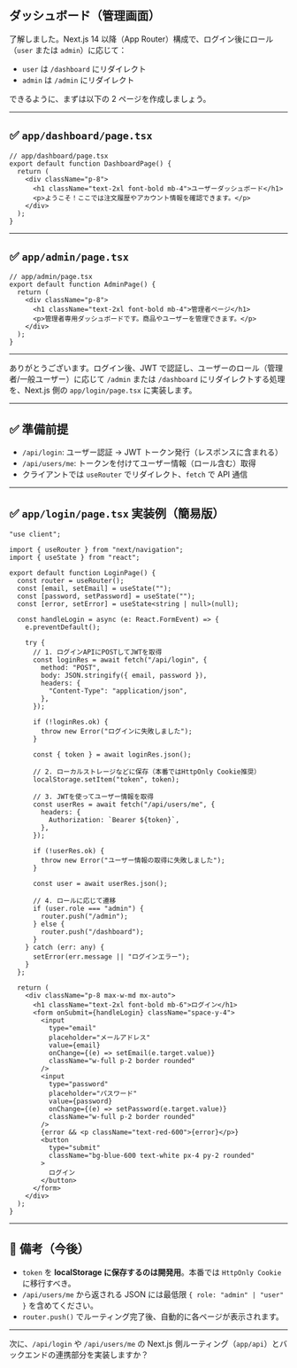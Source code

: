 ## ダッシュボード（管理画面）

了解しました。Next.js 14 以降（App Router）構成で、ログイン後にロール（`user` または `admin`）に応じて：

- `user` は `/dashboard` にリダイレクト
- `admin` は `/admin` にリダイレクト

できるように、まずは以下の 2 ページを作成しましょう。

---

## ✅ `app/dashboard/page.tsx`

```tsx
// app/dashboard/page.tsx
export default function DashboardPage() {
  return (
    <div className="p-8">
      <h1 className="text-2xl font-bold mb-4">ユーザーダッシュボード</h1>
      <p>ようこそ！ここでは注文履歴やアカウント情報を確認できます。</p>
    </div>
  );
}
```

---

## ✅ `app/admin/page.tsx`

```tsx
// app/admin/page.tsx
export default function AdminPage() {
  return (
    <div className="p-8">
      <h1 className="text-2xl font-bold mb-4">管理者ページ</h1>
      <p>管理者専用ダッシュボードです。商品やユーザーを管理できます。</p>
    </div>
  );
}
```

---

ありがとうございます。ログイン後、JWT で認証し、ユーザーのロール（管理者/一般ユーザー）に応じて `/admin` または `/dashboard` にリダイレクトする処理を、Next.js 側の `app/login/page.tsx` に実装します。

---

## ✅ 準備前提

- `/api/login`: ユーザー認証 → JWT トークン発行（レスポンスに含まれる）
- `/api/users/me`: トークンを付けてユーザー情報（ロール含む）取得
- クライアントでは `useRouter` でリダイレクト、`fetch` で API 通信

---

## ✅ `app/login/page.tsx` 実装例（簡易版）

```tsx
"use client";

import { useRouter } from "next/navigation";
import { useState } from "react";

export default function LoginPage() {
  const router = useRouter();
  const [email, setEmail] = useState("");
  const [password, setPassword] = useState("");
  const [error, setError] = useState<string | null>(null);

  const handleLogin = async (e: React.FormEvent) => {
    e.preventDefault();

    try {
      // 1. ログインAPIにPOSTしてJWTを取得
      const loginRes = await fetch("/api/login", {
        method: "POST",
        body: JSON.stringify({ email, password }),
        headers: {
          "Content-Type": "application/json",
        },
      });

      if (!loginRes.ok) {
        throw new Error("ログインに失敗しました");
      }

      const { token } = await loginRes.json();

      // 2. ローカルストレージなどに保存（本番ではHttpOnly Cookie推奨）
      localStorage.setItem("token", token);

      // 3. JWTを使ってユーザー情報を取得
      const userRes = await fetch("/api/users/me", {
        headers: {
          Authorization: `Bearer ${token}`,
        },
      });

      if (!userRes.ok) {
        throw new Error("ユーザー情報の取得に失敗しました");
      }

      const user = await userRes.json();

      // 4. ロールに応じて遷移
      if (user.role === "admin") {
        router.push("/admin");
      } else {
        router.push("/dashboard");
      }
    } catch (err: any) {
      setError(err.message || "ログインエラー");
    }
  };

  return (
    <div className="p-8 max-w-md mx-auto">
      <h1 className="text-2xl font-bold mb-6">ログイン</h1>
      <form onSubmit={handleLogin} className="space-y-4">
        <input
          type="email"
          placeholder="メールアドレス"
          value={email}
          onChange={(e) => setEmail(e.target.value)}
          className="w-full p-2 border rounded"
        />
        <input
          type="password"
          placeholder="パスワード"
          value={password}
          onChange={(e) => setPassword(e.target.value)}
          className="w-full p-2 border rounded"
        />
        {error && <p className="text-red-600">{error}</p>}
        <button
          type="submit"
          className="bg-blue-600 text-white px-4 py-2 rounded"
        >
          ログイン
        </button>
      </form>
    </div>
  );
}
```

---

## 🔐 備考（今後）

- `token` を **localStorage に保存するのは開発用**。本番では `HttpOnly Cookie` に移行すべき。
- `/api/users/me` から返される JSON には最低限 `{ role: "admin" | "user" }` を含めてください。
- `router.push()` でルーティング完了後、自動的に各ページが表示されます。

---

次に、`/api/login` や `/api/users/me` の Next.js 側ルーティング（`app/api`）とバックエンドの連携部分を実装しますか？
